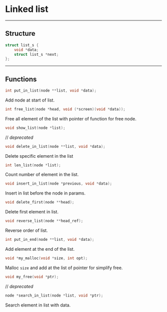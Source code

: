 # Linked list
***
## Structure
```c
struct list_s {
    void *data;
    struct list_s *next;
};
```
***
## Functions
```c
int put_in_list(node **list, void *data);
```
Add node at start of list.
```c
int free_list(node *head, void (*screen)(void *data));
```
Free all element of the list with pointer of function for free node.
```c
void show_list(node *list);
```
// _deprecated_
```c
void delete_in_list(node **list, void *data);
```
Delete specific element in the list
```c
int len_list(node *list);
```
Count number of element in the list.
```c
void insert_in_list(node *previous, void *data);
```
Insert in list before the node in params.
```c
void delete_first(node **head);
```
Delete first element in list.
```c
void reverse_list(node **head_ref);
```
Reverse order of list.
```c
int put_in_end(node **list, void *data);
```
Add element at the end of the list.
```c
void *my_malloc(void *size, int opt);
```
Malloc `size` and add at the list of pointer for simplify free.
```c
void my_free(void *ptr);
```
// _deprecated_
```c
node *search_in_list(node *list, void *ptr);
```
Search element in list with data.
